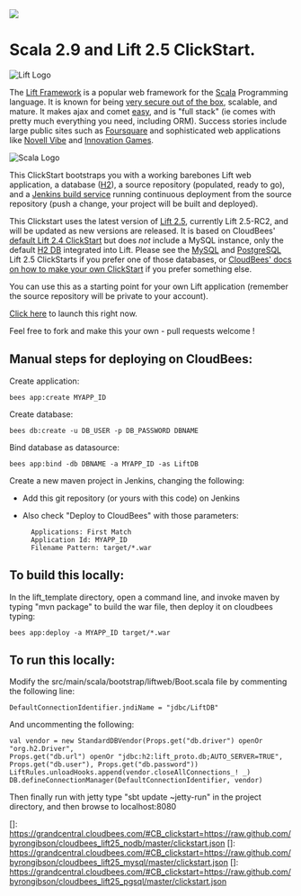 <a href="https://grandcentral.cloudbees.com/#CB_clickstart=https://raw.github.com/byrongibson/cloudbees_lift25_nodb/master/clickstart.json">
<img src="https://s3.amazonaws.com/cloudbees-downloads/clickstart/clickstart-now.png"/></a>

# Scala 2.9 and Lift 2.5 ClickStart.

![Lift Logo][10]

The [Lift Framework][1] is a popular web framework for the [Scala][2] Programming language. 
It is known for being [very secure out of the box][3], scalable, and mature.  It makes 
ajax and comet [easy][4], and is "full stack" (ie comes with pretty much everything you 
need, including ORM). Success stories include large public sites such as [Foursquare][5] 
and sophisticated web applications like [Novell Vibe][6] and [Innovation Games][7].

![Scala Logo][11]

This ClickStart bootstraps you with a working barebones Lift web application, a database 
([H2][8]), a source repository (populated, ready to go), and a [Jenkins build service][23] 
running continuous deployment from the source repository (push a change, your project 
will be built and deployed). 

This Clickstart uses the latest version of [Lift 2.5][16], currently Lift 2.5-RC2, 
and will be updated as new versions are released.  It is based on CloudBees' 
[default Lift 2.4 ClickStart][9] but does *not* include a MySQL instance, only the 
default [H2 DB][8] integrated into Lift.  Please see the [MySQL][19] and [PostgreSQL][20] 
Lift 2.5 ClickStarts if you prefer one of those databases, or [CloudBees' docs on how
to make your own ClickStart][17] if you prefer something else.

You can use this as a starting point for your own Lift application (remember the source 
repository will be private to your account). 

[Click here][13] to launch this right now.

Feel free to fork and make this your own - pull requests welcome !


## Manual steps for deploying on CloudBees:

Create application:

    bees app:create MYAPP_ID

Create database:

    bees db:create -u DB_USER -p DB_PASSWORD DBNAME

Bind database as datasource:

    bees app:bind -db DBNAME -a MYAPP_ID -as LiftDB

Create a new maven project in Jenkins, changing the following:

* Add this git repository (or yours with this code) on Jenkins
* Also check "Deploy to CloudBees" with those parameters:

        Applications: First Match
        Application Id: MYAPP_ID
        Filename Pattern: target/*.war

## To build this locally:

In the lift_template directory, open a command line, and invoke maven by typing "mvn 
package" to build the war file, then deploy it on cloudbees typing:
	
    bees app:deploy -a MYAPP_ID target/*.war

## To run this locally:

Modify the src/main/scala/bootstrap/liftweb/Boot.scala file by commenting the following line:

    DefaultConnectionIdentifier.jndiName = "jdbc/LiftDB"

And uncommenting the following:

    val vendor = new StandardDBVendor(Props.get("db.driver") openOr "org.h2.Driver", 
    Props.get("db.url") openOr "jdbc:h2:lift_proto.db;AUTO_SERVER=TRUE",
    Props.get("db.user"), Props.get("db.password"))
    LiftRules.unloadHooks.append(vendor.closeAllConnections_! _)
    DB.defineConnectionManager(DefaultConnectionIdentifier, vendor)

Then finally run with jetty type "sbt update ~jetty-run" in the project directory, and then browse to localhost:8080



[1]:    http://www.liftweb.net/
[2]:    http://scala-lang.org
[3]:    http://seventhings.liftweb.net/security
[4]:    http://seventhings.liftweb.net/comet
[5]:    http://www.foursquare.com
[6]:    http://vibe.novell.com/
[7]:    http://innovationgames.com/
[8]:    http://www.h2database.com
[9]:    http://github.com/CloudBees-community/lift_template 
[10]:   http://upload.wikimedia.org/wikipedia/commons/b/b7/Lift-logo.jpg "Lift Logo"
[11]:   http://upload.wikimedia.org/wikipedia/en/8/85/Scala_logo.png "Scala Logo"
[12]:   https://s3.amazonaws.com/cloudbees-downloads/clickstart/clickstart-now.png "Launch ClickStart"
[13]:   https://grandcentral.cloudbees.com/#CB_clickstart=https://raw.github.com/byrongibson/cloudbees_lift25_nodb/master/clickstart.json
[14]:   https://grandcentral.cloudbees.com/#CB_clickstart=https://raw.github.com/byrongibson/cloudbees_lift25_mysql/master/clickstart.json
[15]:   https://grandcentral.cloudbees.com/#CB_clickstart=https://raw.github.com/byrongibson/cloudbees_lift25_pgsql/master/clickstart.json
[16]:   https://github.com/lift/lift_25_sbt
[17]:   https://developer.cloudbees.com/bin/view/RUN/How+to+make+your+own+Clickstart
[18]:   https://github.com/byrongibson/cloudbees_lift25_nodb
[19]:   https://github.com/byrongibson/cloudbees_lift25_mysql
[20]:   https://github.com/byrongibson/cloudbees_lift25_pgsql
[21]:   http://wiki.cloudbees.com/bin/view/DEV/PostgreSQL
[22]:   http://wiki.cloudbees.com/bin/view/DEV/MySQL
[23]:   http://wiki.cloudbees.com/bin/view/DEV/Getting+started+with+Jenkins

[]:     https://grandcentral.cloudbees.com/#CB_clickstart=https://raw.github.com/byrongibson/cloudbees_lift25_nodb/master/clickstart.json
[]:     https://grandcentral.cloudbees.com/#CB_clickstart=https://raw.github.com/byrongibson/cloudbees_lift25_mysql/master/clickstart.json
[]:     https://grandcentral.cloudbees.com/#CB_clickstart=https://raw.github.com/byrongibson/cloudbees_lift25_pgsql/master/clickstart.json
